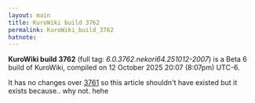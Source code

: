 ```yaml
---
layout: main
title: KuroWiki build 3762
permalink: KuroWiki_build_3762
hatnote:
---
```


**KuroWiki build 3762** (full tag: *6.0.3762.nekori64.251012-2007*) is a Beta 6 build of KuroWiki, compiled on 12 October 2025 20:07 (8:07pm) UTC-6.

It has no changes over [3761](KuroWiki_build_3761) so this article shouldn't have existed but it exists because.. why not. hehe